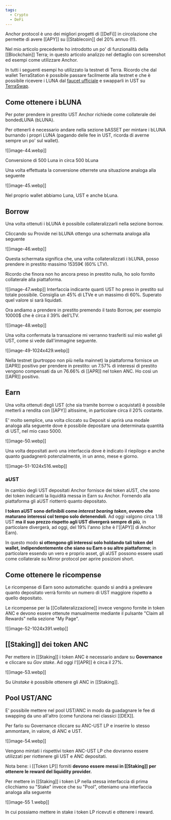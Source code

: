 ```yaml
---
tags:
  - Crypto
  - DeFi
---
```



Anchor protocol è uno dei migliori progetti di [[DeFi]] in circolazione che permette di avere [[APY]] su [[Stablecoin]] del 20% annuo (!!).

Nel mio articolo precedente ho introdotto un po' di funzionalità della [[Blockchain]] Terra; in questo articolo analizzo nel dettaglio con screenshot ed esempi come utilizzare Anchor.

In tutti i seguenti esempi ho utilizzato la testnet di Terra. Ricordo che dal wallet TerraStation è possibile passare facilmente alla testnet e che è possibile ricevere i LUNA dal [faucet ufficiale](https://faucet.terra.money/) e swapparli in UST su [TerraSwap](https://app.terraswap.io/).

## Come ottenere i bLUNA

Per poter prendere in prestito UST Anchor richiede come collaterale dei bondedLUNA (bLUNA).

Per ottenerli è necessario andare nella sezione bASSET per mintare i bLUNA burnando i propri LUNA (pagando delle fee in UST, ricorda di averne sempre un po' sul wallet).

![[image-44.webp]]

Conversione di 500 Luna in circa 500 bLuna

Una volta effettuata la conversione otterrete una situazione analoga alla seguente

![[image-45.webp]]

Nel proprio wallet abbiamo Luna, UST e anche bLuna.

## Borrow

Una volta ottenuti i bLUNA è possibile collateralizzarli nella sezione borrow.

Cliccando su Provide nei bLUNA ottengo una schermata analoga alla seguente

![[image-46.webp]]

Questa schermata significa che, una volta collateralizzati i bLUNA, posso prendere in prestito massimo 15359€ (60% LTV).

Ricordo che finora non ho ancora preso in prestito nulla, ho solo fornito collaterale alla piattaforma.

![[image-47.webp]]
Interfaccia indicante quanti UST ho preso in prestito sul totale possibile. Consiglia un 45% di LTVe e un massimo di 60%. Superato quel valore si sarà liquidati.

Ora andiamo a prendere in prestito premendo il tasto Borrow, per esempio 10000$ che è circa il 39% dell'LTV.

![[image-48.webp]]

Una volta confermata la transazione mi verranno trasferiti sul mio wallet gli UST, come si vede dall'immagine seguente.

![[image-49-1024x429.webp]]

Nella testnet (purtroppo non più nella mainnet) la piattaforma fornisce un [[APR]] positivo per prendere in prestito: un 7.57% di interessi di prestito vengono compensati da un 76.66% di [[APR]] nel token ANC. Ho così un [[APR]] positivo.

## Earn

Una volta ottenuti degli UST (che sia tramite borrow o acquistati) è possibile metterli a rendita con [[APY]] altissime, in particolare circa il 20% costante.

E' molto semplice, una volta cliccato su Deposit si aprirà una modale analoga alla seguente dove è possibile depositare una determinata quantità di UST, nel mio caso 5000.

![[image-50.webp]]

Una volta depositati avrò una interfaccia dove è indicato il riepilogo e anche quanto guadagnerò potenzialmente, in un anno, mese e giorno.

![[image-51-1024x516.webp]]

### aUST

In cambio degli UST depositati Anchor fornisce dei token aUST, che sono dei token indicanti la liquidità messa in Earn su Anchor. Fornendo alla piattaforma gli aUST riotterrò quanto depositato.

**I token aUST sono definibili come _interest bearing token_, ovvero che maturano interessi col tempo solo detenendoli**. Ad oggi valgono circa 1.18 UST **ma il suo prezzo rispetto agli UST divergerà sempre di più**, in particolare divergerà, ad oggi, del 19% l'anno (che è l'[[APY]] di Anchor Earn).

In questo modo **si ottengono gli interessi solo holdando tali token del wallet, indipendentemente che siano su Earn o su altre piattaforme**; in particolare essendo un vero e proprio asset, gli aUST possono essere usati come collaterale su Mirror protocol per aprire posizioni short.

## Come ottenere le ricompense

Le ricompense di Earn sono automatiche: quando si andrà a prelevare quanto depositato verrà fornito un numero di UST maggiore rispetto a quello depositato.

Le ricompense per la [[Collateralizzazione]] invece vengono fornite in token ANC e devono essere ottenute manualmente mediante il pulsante "Claim all Rewards" nella sezione "My Page".

![[image-52-1024x391.webp]]

## [[Staking]] dei token ANC

Per mettere in [[Staking]] i token ANC è necessario andare su **Governance** e cliccare su _Gov stake_. Ad oggi l'[[APR]] è circa il 27%.

![[image-53.webp]]

Su _Unstake_ è possibile ottenere gli ANC in [[Staking]].

## Pool UST/ANC

E' possibile mettere nel pool UST/ANC in modo da guadagnare le fee di swapping da uno all'altro (come funziona nei classici [[DEX]].

Per farlo su Governance cliccare su ANC-UST LP e inserire lo stesso ammontare, in valore, di ANC e UST.

![[image-54.webp]]

Vengono mintati i rispettivi token ANC-UST LP che dovranno essere utilizzati per riottenere gli UST e ANC depositati.

Nota bene: i [[Token LP]] forniti **devono essere messi in [[Staking]] per ottenere le reward del liquidity provider.**

Per mettere in [[Staking]] i token LP nella stessa interfaccia di prima clicchiamo su "Stake" invece che su "Pool", otteniamo una interfaccia analoga alla seguente

![[image-55 1.webp]]

In cui possiamo mettere in stake i token LP ricevuti e ottenere i reward.

